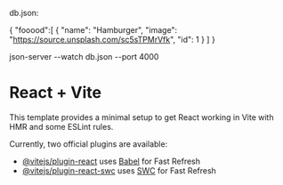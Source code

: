 db.json:

{
	"fooood":[
		{
			"name": "Hamburger",
			"image": "https://source.unsplash.com/sc5sTPMrVfk",
   			"id": 1
		}
	]
}

json-server --watch db.json --port 4000

# React + Vite

This template provides a minimal setup to get React working in Vite with HMR and some ESLint rules.

Currently, two official plugins are available:

- [@vitejs/plugin-react](https://github.com/vitejs/vite-plugin-react/blob/main/packages/plugin-react/README.md) uses [Babel](https://babeljs.io/) for Fast Refresh
- [@vitejs/plugin-react-swc](https://github.com/vitejs/vite-plugin-react-swc) uses [SWC](https://swc.rs/) for Fast Refresh
